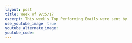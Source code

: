 ```yaml
---
layout: post
title: Week of 9/25/17
excerpt: This week's Top Performing Emails were sent by
use_youtube_image: true
youtube_alternate_image:
youtube_code:
---
```


